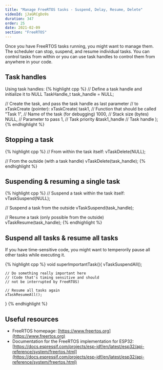 ```yaml
---
title: "Manage FreeRTOS tasks - Suspend, Delay, Resume, Delete"
videoId: jJaGRCgDo9s
duration: 347
order: 25
date: 2021-02-09
section: "FreeRTOS"
---
```


Once you have FreeRTOS tasks running, you might want to manage them. The scheduler can stop, suspend, and resume individual tasks. You can control tasks from within or you can use task handles to control them from anywhere in your code.

## Task handles

Using task handles:
{% highlight cpp %}
// Define a task handle and initialize it to NULL
TaskHandle_t task_handle = NULL;

// Create the task, and pass the task handle as last parameter
// to xTaskCreate (pointer):
xTaskCreate(
    task1,         // Function that should be called
    "Task 1",      // Name of the task (for debugging)
    1000,          // Stack size (bytes)
    NULL,          // Parameter to pass
    1,             // Task priority
    &task1_handle  // Task handle
);
{% endhighlight %}

## Stopping a task

{% highlight cpp %}
// From within the task itself:
vTaskDelete(NULL);

// From the outside (with a task handle)
vTaskDelete(task_handle);
{% endhighlight %}

## Suspending & resuming a single task

{% highlight cpp %}
// Suspend a task within the task itself:
vTaskSuspend(NULL);

// Suspend a task from the outside
vTaskSuspend(task_handle);

// Resume a task (only possible from the outside)
vTaskResume(task_handle);
{% endhighlight %}

## Suspend all tasks & resume all tasks
If you have time-sensitive code, you might want to temperorily pause all other tasks while executing it.

{% highlight cpp %}
void superImportantTask(){
    vTaskSuspendAll();

    // Do something really important here
    // (Code that's timing sensitive and should
    // not be interrupted by FreeRTOS)

    // Resume all tasks again
    xTaskResumeAll();
}
{% endhighlight %}

## Useful resources

* FreeRTOS homepage: [https://www.freertos.org](https://www.freertos.org)
* Documentation for the FreeRTOS implementation for ESP32: [https://docs.espressif.com/projects/esp-idf/en/latest/esp32/api-reference/system/freertos.html](https://docs.espressif.com/projects/esp-idf/en/latest/esp32/api-reference/system/freertos.html)


